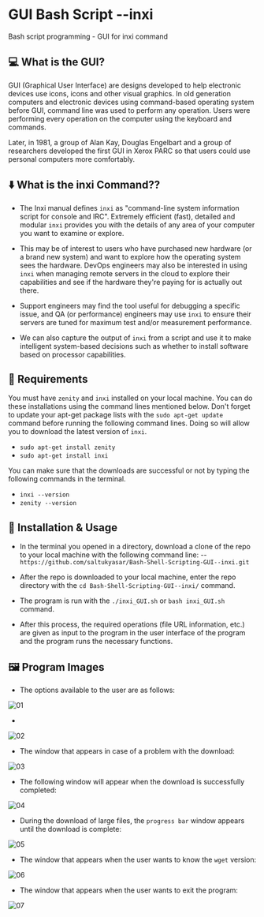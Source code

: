 # GUI Bash Script --inxi

Bash script programming - GUI for inxi command
## :computer: What is the GUI?

GUI (Graphical User Interface) are designs developed to help electronic devices use icons, icons and other visual graphics. In old generation computers and electronic devices using command-based operating system before GUI, command line was used to perform any operation. Users were performing every operation on the computer using the keyboard and commands.

Later, in 1981, a group of Alan Kay, Douglas Engelbart and a group of researchers developed the first GUI in Xerox PARC so that users could use personal computers more comfortably.

## :arrow_down: What is the inxi Command??


- The Inxi manual defines `inxi` as "command-line system information script for console and IRC". Extremely efficient (fast), detailed and modular `inxi` provides you with the details of any area of your computer you want to examine or explore.

- This may be of interest to users who have purchased new hardware (or a brand new system) and want to explore how the operating system sees the hardware. DevOps engineers may also be interested in using `inxi` when managing remote servers in the cloud to explore their capabilities and see if the hardware they're paying for is actually out there.

- Support engineers may find the tool useful for debugging a specific issue, and QA (or performance) engineers may use `inxi` to ensure their servers are tuned for maximum test and/or measurement performance.

- We can also capture the output of `inxi` from a script and use it to make intelligent system-based decisions such as whether to install software based on processor capabilities.

## :floppy_disk: Requirements
You must have `zenity` and `inxi` installed on your local machine. You can do these installations using the command lines mentioned below. Don't forget to update your apt-get package lists with the `sudo apt-get update` command before running the following command lines. Doing so will allow you to download the latest version of `inxi`.

- `sudo apt-get install zenity`
- `sudo apt-get install inxi`

You can make sure that the downloads are successful or not by typing the following commands in the terminal.

- `inxi --version`
- `zenity --version`

## :mag_right: Installation & Usage

- In the terminal you opened in a directory, download a clone of the repo to your local machine with the following command line: 
-- `https://github.com/saltukyasar/Bash-Shell-Scripting-GUI--inxi.git`

- After the repo is downloaded to your local machine, enter the repo directory with the `cd Bash-Shell-Scripting-GUI--inxi/` command.
- The program is run with the `./inxi_GUI.sh` or `bash inxi_GUI.sh` command.
- After this process, the required operations (file URL information, etc.) are given as input to the program in the user interface of the program and the program runs the necessary functions.

## :framed_picture: Program Images
- The options available to the user are as follows:

![01]()
 
- 

![02]()

- The window that appears in case of a problem with the download:

![03]()

- The following window will appear when the download is successfully completed:

![04]()

- During the download of large files, the `progress bar` window appears until the download is complete:

![05]()

- The window that appears when the user wants to know the `wget` version:

![06]()

- The window that appears when the user wants to exit the program:

![07]()